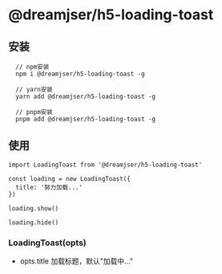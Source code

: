 # @dreamjser/h5-loading-toast

## 安装

```
  // npm安装
  npm i @dreamjser/h5-loading-toast -g

```


```
  // yarn安装
  yarn add @dreamjser/h5-loading-toast -g

```

```
  // pnpm安装
  pnpm add @dreamjser/h5-loading-toast -g
```

## 使用

```
import LoadingToast from '@dreamjser/h5-loading-toast'

const loading = new LoadingToast({
  title: '努力加载...'
})

loading.show()

loading.hide()
```

### LoadingToast(opts)

+ opts.title 加载标题，默认"加载中..."
